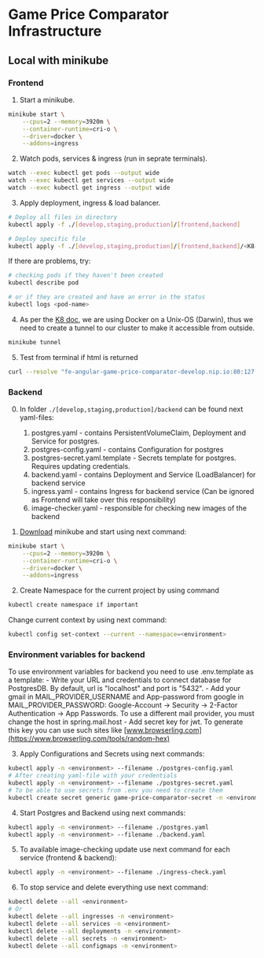 # Game Price Comparator Infrastructure

## Local with minikube

### Frontend

1. Start a minikube.

``` bash
minikube start \
    --cpus=2 --memory=3920m \
    --container-runtime=cri-o \
    --driver=docker \
    --addons=ingress
```

2. Watch pods, services & ingress (run in seprate terminals).
``` bash
watch --exec kubectl get pods --output wide
watch --exec kubectl get services --output wide
watch --exec kubectl get ingress --output wide
```

3. Apply deployment, ingress & load balancer.
``` bash
# Deploy all files in directory
kubectl apply -f ./[develop,staging,production]/[frontend,backend]

# Deploy specific file
kubectl apply -f ./[develop,staging,production]/[frontend,backend]/<K8-ressource>
```

If there are problems, try:
``` bash
# checking pods if they haven't been created
kubectl describe pod

# or if they are created and have an error in the status
kubectl logs <pod-name>
```

4. As per the [K8 doc](https://kubernetes.io/docs/tasks/access-application-cluster/ingress-minikube/#create-an-ingress), we are using Docker on a Unix-OS (Darwin), thus we need to create a tunnel to our cluster to make it accessible from outside.
``` bash
minikube tunnel
```

5. Test from terminal if html is returned
``` bash
curl --resolve "fe-angular-game-price-comparator-develop.nip.io:80:127.0.0.1" -i http://fe-angular-game-price-comparator-develop.nip.io
```

### Backend

0. In folder `./[develop,staging,production]/backend` can be found next yaml-files:
   1. postgres.yaml - contains PersistentVolumeClaim, Deployment and Service for postgres. 
   2. postgres-config.yaml - contains Configuration for postgres
   3. postgres-secret.yaml.template - Secrets template for postgres. Requires updating credentials.
   4. backend.yaml - contains Deployment and Service (LoadBalancer) for backend service
   5. ingress.yaml - contains Ingress for backend service (Can be ignored as Frontend will take over this responsibility)
   6. image-checker.yaml - responsible for checking new images of the backend


1. [Download](https://minikube.sigs.k8s.io/docs/start/?arch=%2Fmacos%2Farm64%2Fstable%2Fbinary+download) minikube and start using next command:
``` bash
minikube start \
    --cpus=2 --memory=3920m \
    --container-runtime=cri-o \
    --driver=docker \
    --addons=ingress
```

2. Create Namespace for the current project by using command 
``` bash
kubectl create namespace if important
```
Change current context by using next command:
``` bash
kubectl config set-context --current --namespace=<environment>
```
### Environment variables for backend
To use environment variables for backend you need to use .env.template as a template: 
    - Write your URL and credentials to connect database for PostgresDB. By default, url is "localhost" and port is "5432".
    - Add your gmail in MAIL_PROVIDER_USERNAME and App-password from google in MAIL_PROVIDER_PASSWORD: Google-Account -> Security -> 2-Factor Authentication -> App Passwords. To use a different mail provider, you must change the host in spring.mail.host
    - Add secret key for jwt. To generate this key you can use such sites like [www.browserling.com](https://www.browserling.com/tools/random-hex)

3. Apply Configurations and Secrets using next commands:
``` bash
kubectl apply -n <environment> --filename ./postgres-config.yaml
# After creating yaml-file with your credentials
kubectl apply -n <environment> --filename ./postgres-secret.yaml
# To be able to use secrets from .env you need to create them
kubectl create secret generic game-price-comparator-secret -n <environment> --from-env-file=.env
```

4. Start Postgres and Backend using next commands:

``` bash
kubectl apply -n <environment> --filename ./postgres.yaml
kubectl apply -n <environment> --filename ./backend.yaml
```

5. To available image-checking update use next command for each service (frontend & backend):

``` bash
kubectl apply -n <environment> --filename ./ingress-check.yaml
```

6. To stop service and delete everything use next command:
``` bash
kubectl delete --all <environment>
# Or
kubectl delete --all ingresses -n <environment>
kubectl delete --all services -n <environment>
kubectl delete --all deployments -n <environment>
kubectl delete --all secrets -n <environment>
kubectl delete --all configmaps -n <environment>
```
